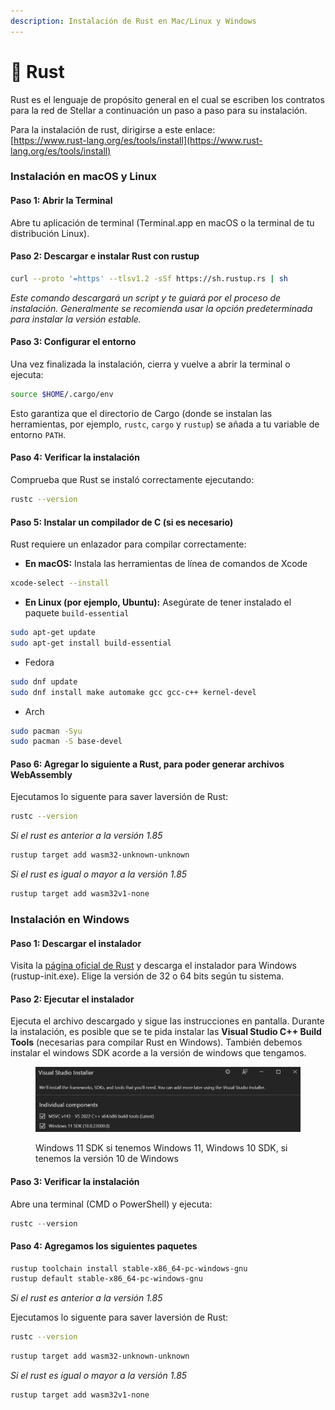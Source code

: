```yaml
---
description: Instalación de Rust en Mac/Linux y Windows
---
```


# 🦀 Rust

Rust es el lenguaje de propósito general en el cual se escriben los contratos para la red de Stellar a continuación un paso a paso para su instalación.

Para la instalación de rust, dirigirse a este enlace:\
[https://www.rust-lang.org/es/tools/install](https://www.rust-lang.org/es/tools/install)

### **Instalación en macOS y Linux**

#### Paso 1: Abrir la Terminal

Abre tu aplicación de terminal (Terminal.app en macOS o la terminal de tu distribución Linux).

#### Paso 2: Descargar e instalar Rust con rustup

```bash
curl --proto '=https' --tlsv1.2 -sSf https://sh.rustup.rs | sh
```

_Este comando descargará un script y te guiará por el proceso de instalación. Generalmente se recomienda usar la opción predeterminada para instalar la versión estable._

#### Paso 3: Configurar el entorno

Una vez finalizada la instalación, cierra y vuelve a abrir la terminal o ejecuta:

```bash
source $HOME/.cargo/env
```

Esto garantiza que el directorio de Cargo (donde se instalan las herramientas, por ejemplo, `rustc`, `cargo` y `rustup`) se añada a tu variable de entorno `PATH`.

#### Paso 4: Verificar la instalación

Comprueba que Rust se instaló correctamente ejecutando:

```bash
rustc --version
```

#### Paso 5: Instalar un compilador de C (si es necesario)

Rust requiere un enlazador para compilar correctamente:

* **En macOS:** Instala las herramientas de línea de comandos de Xcode

```bash
xcode-select --install
```

* **En Linux (por ejemplo, Ubuntu):** Asegúrate de tener instalado el paquete `build-essential`

```bash
sudo apt-get update
sudo apt-get install build-essential
```

* Fedora

```bash
sudo dnf update
sudo dnf install make automake gcc gcc-c++ kernel-devel
```

* Arch

```bash
sudo pacman -Syu
sudo pacman -S base-devel
```

#### Paso 6: Agregar lo siguiente a Rust, para poder generar archivos WebAssembly

Ejecutamos lo siguente para saver laversión de Rust:

```bash
rustc --version
```

_Si el rust es anterior a la versión 1.85_

```bash
rustup target add wasm32-unknown-unknown 
```

_Si el rust es igual o mayor a la versión 1.85_

```bash
rustup target add wasm32v1-none
```

### Instalación en Windows

#### Paso 1: Descargar el instalador

Visita la [página oficial de Rust](https://www.rust-lang.org/es/tools/install) y descarga el instalador para Windows (rustup-init.exe). Elige la versión de 32 o 64 bits según tu sistema.

#### Paso 2: Ejecutar el instalador

Ejecuta el archivo descargado y sigue las instrucciones en pantalla. Durante la instalación, es posible que se te pida instalar las **Visual Studio C++ Build Tools** (necesarias para compilar Rust en Windows). También debemos instalar el windows SDK acorde a la versión de windows que tengamos.

<figure><img src="../../.gitbook/assets/image (1) (1).png" alt=""><figcaption><p>Windows 11 SDK si tenemos Windows 11, Windows 10 SDK, si tenemos la versión 10 de Windows</p></figcaption></figure>

#### Paso 3: Verificar la instalación

Abre una terminal (CMD o PowerShell) y ejecuta:

```powershell
rustc --version
```

#### Paso 4: Agregamos los siguientes paquetes



```powershell
rustup toolchain install stable-x86_64-pc-windows-gnu
rustup default stable-x86_64-pc-windows-gnu

```

_Si el rust es anterior a la versión 1.85_

Ejecutamos lo siguente para saver laversión de Rust:

```bash
rustc --version
```

```bash
rustup target add wasm32-unknown-unknown 
```

_Si el rust es igual o mayor a la versión 1.85_

```bash
rustup target add wasm32v1-none
```

```
```

